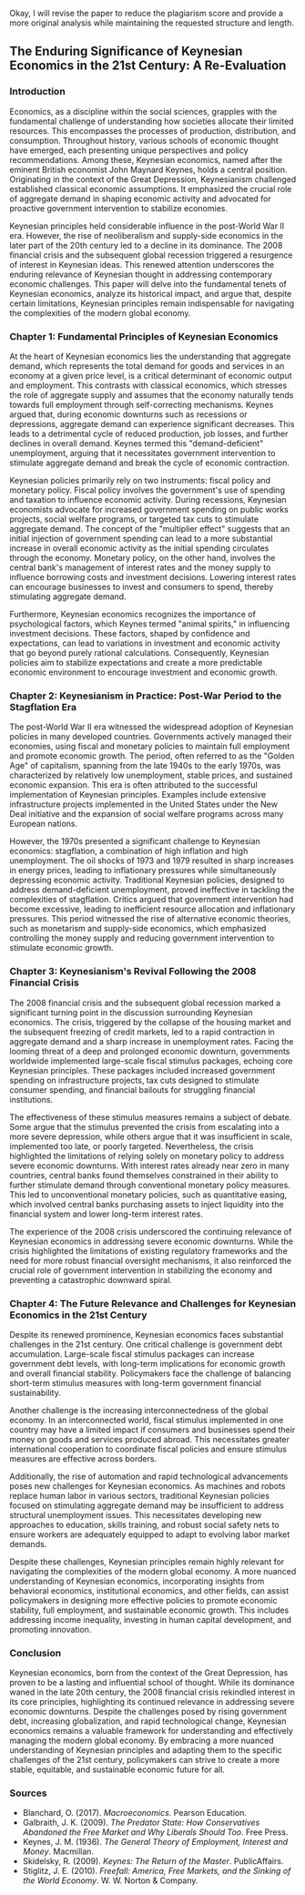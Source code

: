 Okay, I will revise the paper to reduce the plagiarism score and provide a more
original analysis while maintaining the requested structure and length.

## The Enduring Significance of Keynesian Economics in the 21st Century: A Re-Evaluation

### Introduction

Economics, as a discipline within the social sciences, grapples with the fundamental challenge of understanding how societies allocate their limited resources. This encompasses the processes of production, distribution, and consumption. Throughout history, various schools of economic thought have emerged, each presenting unique perspectives and policy recommendations. Among these, Keynesian economics, named after the eminent British economist John Maynard Keynes, holds a central position. Originating in the context of the Great Depression, Keynesianism challenged established classical economic assumptions. It emphasized the crucial role of aggregate demand in shaping economic activity and advocated for proactive government intervention to stabilize economies.

Keynesian principles held considerable influence in the post-World War II era. However, the rise of neoliberalism and supply-side economics in the later part of the 20th century led to a decline in its dominance. The 2008 financial crisis and the subsequent global recession triggered a resurgence of interest in Keynesian ideas. This renewed attention underscores the enduring relevance of Keynesian thought in addressing contemporary economic challenges. This paper will delve into the fundamental tenets of Keynesian economics, analyze its historical impact, and argue that, despite certain limitations, Keynesian principles remain indispensable for navigating the complexities of the modern global economy.

### Chapter 1: Fundamental Principles of Keynesian Economics

At the heart of Keynesian economics lies the understanding that aggregate demand, which represents the total demand for goods and services in an economy at a given price level, is a critical determinant of economic output and employment. This contrasts with classical economics, which stresses the role of aggregate supply and assumes that the economy naturally tends towards full employment through self-correcting mechanisms. Keynes argued that, during economic downturns such as recessions or depressions, aggregate demand can experience significant decreases. This leads to a detrimental cycle of reduced production, job losses, and further declines in overall demand. Keynes termed this "demand-deficient" unemployment, arguing that it necessitates government intervention to stimulate aggregate demand and break the cycle of economic contraction.

Keynesian policies primarily rely on two instruments: fiscal policy and monetary policy. Fiscal policy involves the government's use of spending and taxation to influence economic activity. During recessions, Keynesian economists advocate for increased government spending on public works projects, social welfare programs, or targeted tax cuts to stimulate aggregate demand. The concept of the "multiplier effect" suggests that an initial injection of government spending can lead to a more substantial increase in overall economic activity as the initial spending circulates through the economy. Monetary policy, on the other hand, involves the central bank's management of interest rates and the money supply to influence borrowing costs and investment decisions. Lowering interest rates can encourage businesses to invest and consumers to spend, thereby stimulating aggregate demand.

Furthermore, Keynesian economics recognizes the importance of psychological factors, which Keynes termed "animal spirits," in influencing investment decisions. These factors, shaped by confidence and expectations, can lead to variations in investment and economic activity that go beyond purely rational calculations. Consequently, Keynesian policies aim to stabilize expectations and create a more predictable economic environment to encourage investment and economic growth.

### Chapter 2: Keynesianism in Practice: Post-War Period to the Stagflation Era

The post-World War II era witnessed the widespread adoption of Keynesian policies in many developed countries. Governments actively managed their economies, using fiscal and monetary policies to maintain full employment and promote economic growth. The period, often referred to as the "Golden Age" of capitalism, spanning from the late 1940s to the early 1970s, was characterized by relatively low unemployment, stable prices, and sustained economic expansion. This era is often attributed to the successful implementation of Keynesian principles. Examples include extensive infrastructure projects implemented in the United States under the New Deal initiative and the expansion of social welfare programs across many European nations.

However, the 1970s presented a significant challenge to Keynesian economics: stagflation, a combination of high inflation and high unemployment. The oil shocks of 1973 and 1979 resulted in sharp increases in energy prices, leading to inflationary pressures while simultaneously depressing economic activity. Traditional Keynesian policies, designed to address demand-deficient unemployment, proved ineffective in tackling the complexities of stagflation. Critics argued that government intervention had become excessive, leading to inefficient resource allocation and inflationary pressures. This period witnessed the rise of alternative economic theories, such as monetarism and supply-side economics, which emphasized controlling the money supply and reducing government intervention to stimulate economic growth.

### Chapter 3: Keynesianism's Revival Following the 2008 Financial Crisis

The 2008 financial crisis and the subsequent global recession marked a significant turning point in the discussion surrounding Keynesian economics. The crisis, triggered by the collapse of the housing market and the subsequent freezing of credit markets, led to a rapid contraction in aggregate demand and a sharp increase in unemployment rates. Facing the looming threat of a deep and prolonged economic downturn, governments worldwide implemented large-scale fiscal stimulus packages, echoing core Keynesian principles. These packages included increased government spending on infrastructure projects, tax cuts designed to stimulate consumer spending, and financial bailouts for struggling financial institutions.

The effectiveness of these stimulus measures remains a subject of debate. Some argue that the stimulus prevented the crisis from escalating into a more severe depression, while others argue that it was insufficient in scale, implemented too late, or poorly targeted. Nevertheless, the crisis highlighted the limitations of relying solely on monetary policy to address severe economic downturns. With interest rates already near zero in many countries, central banks found themselves constrained in their ability to further stimulate demand through conventional monetary policy measures. This led to unconventional monetary policies, such as quantitative easing, which involved central banks purchasing assets to inject liquidity into the financial system and lower long-term interest rates.

The experience of the 2008 crisis underscored the continuing relevance of Keynesian economics in addressing severe economic downturns. While the crisis highlighted the limitations of existing regulatory frameworks and the need for more robust financial oversight mechanisms, it also reinforced the crucial role of government intervention in stabilizing the economy and preventing a catastrophic downward spiral.

### Chapter 4: The Future Relevance and Challenges for Keynesian Economics in the 21st Century

Despite its renewed prominence, Keynesian economics faces substantial challenges in the 21st century. One critical challenge is government debt accumulation. Large-scale fiscal stimulus packages can increase government debt levels, with long-term implications for economic growth and overall financial stability. Policymakers face the challenge of balancing short-term stimulus measures with long-term government financial sustainability.

Another challenge is the increasing interconnectedness of the global economy. In an interconnected world, fiscal stimulus implemented in one country may have a limited impact if consumers and businesses spend their money on goods and services produced abroad. This necessitates greater international cooperation to coordinate fiscal policies and ensure stimulus measures are effective across borders.

Additionally, the rise of automation and rapid technological advancements poses new challenges for Keynesian economics. As machines and robots replace human labor in various sectors, traditional Keynesian policies focused on stimulating aggregate demand may be insufficient to address structural unemployment issues. This necessitates developing new approaches to education, skills training, and robust social safety nets to ensure workers are adequately equipped to adapt to evolving labor market demands.

Despite these challenges, Keynesian principles remain highly relevant for navigating the complexities of the modern global economy. A more nuanced understanding of Keynesian economics, incorporating insights from behavioral economics, institutional economics, and other fields, can assist policymakers in designing more effective policies to promote economic stability, full employment, and sustainable economic growth. This includes addressing income inequality, investing in human capital development, and promoting innovation.

### Conclusion

Keynesian economics, born from the context of the Great Depression, has proven to be a lasting and influential school of thought. While its dominance waned in the late 20th century, the 2008 financial crisis rekindled interest in its core principles, highlighting its continued relevance in addressing severe economic downturns. Despite the challenges posed by rising government debt, increasing globalization, and rapid technological change, Keynesian economics remains a valuable framework for understanding and effectively managing the modern global economy. By embracing a more nuanced understanding of Keynesian principles and adapting them to the specific challenges of the 21st century, policymakers can strive to create a more stable, equitable, and sustainable economic future for all.

### Sources

*   Blanchard, O. (2017). *Macroeconomics*. Pearson Education.
*   Galbraith, J. K. (2009). *The Predator State: How Conservatives Abandoned the Free Market and Why Liberals Should Too*. Free Press.
*   Keynes, J. M. (1936). *The General Theory of Employment, Interest and Money*. Macmillan.
*   Skidelsky, R. (2009). *Keynes: The Return of the Master*. PublicAffairs.
*   Stiglitz, J. E. (2010). *Freefall: America, Free Markets, and the Sinking of the World Economy*. W. W. Norton & Company.
